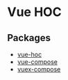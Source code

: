 # Vue HOC

## Packages
- [vue-hoc](https://github.com/jackmellis/vue-hoc/blob/master/packages/vue-hoc/README.md)
- [vue-compose](https://github.com/jackmellis/vue-hoc/blob/master/packages/vue-compose/README.md)
- [vuex-compose](https://github.com/jackmellis/vue-hoc/blob/master/packages/vuex-compose/README.md)
